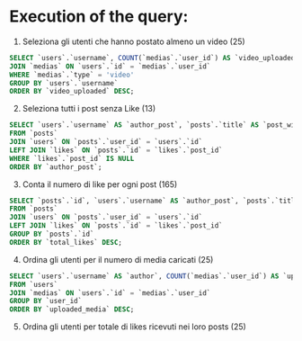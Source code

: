 # Execution of the query:

1. Seleziona gli utenti che hanno postato almeno un video (25)

```sql
SELECT `users`.`username`, COUNT(`medias`.`user_id`) AS `video_uploaded` FROM `users`
JOIN `medias` ON `users`.`id` = `medias`.`user_id`
WHERE `medias`.`type` = 'video'
GROUP BY `users`.`username`
ORDER BY `video_uploaded` DESC;
```

2. Seleziona tutti i post senza Like (13)

```sql
SELECT `users`.`username` AS `author_post`, `posts`.`title` AS `post_without_likes`
FROM `posts`
JOIN `users` ON `posts`.`user_id` = `users`.`id`
LEFT JOIN `likes` ON `posts`.`id` = `likes`.`post_id`
WHERE `likes`.`post_id` IS NULL
ORDER BY `author_post`;
```

3. Conta il numero di like per ogni post (165)

```sql
SELECT `posts`.`id`, `users`.`username` AS `author_post`, `posts`.`title` AS `post_title`, COUNT(`likes`.`post_id`) AS `total_likes`
FROM `posts`
JOIN `users` ON `posts`.`user_id` = `users`.`id`
LEFT JOIN `likes` ON `posts`.`id` = `likes`.`post_id`
GROUP BY `posts`.`id`
ORDER BY `total_likes` DESC;
```

4. Ordina gli utenti per il numero di media caricati (25)

```sql
SELECT `users`.`username` AS `author`, COUNT(`medias`.`user_id`) AS `uploaded_media`
FROM `users`
JOIN `medias` ON `users`.`id` = `medias`.`user_id`
GROUP BY `user_id`
ORDER BY `uploaded_media` DESC;
```

5. Ordina gli utenti per totale di likes ricevuti nei loro posts (25)
